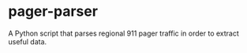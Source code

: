 # pager-parser
A Python script that parses regional 911 pager traffic in order to extract useful data.
